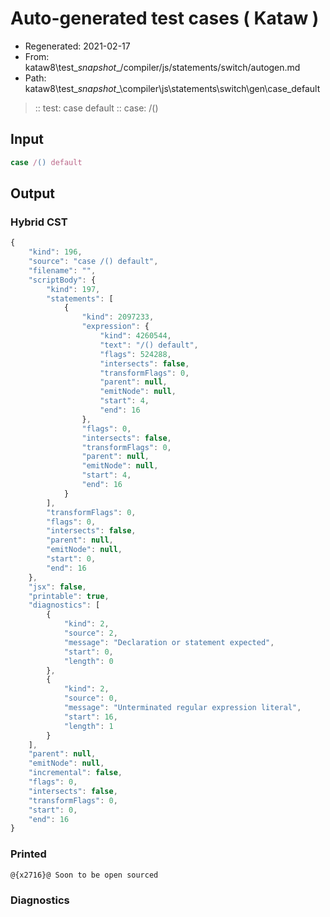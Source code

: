 # Auto-generated test cases ( Kataw )
- Regenerated: 2021-02-17
- From: kataw8\test\__snapshot__/compiler/js/statements/switch/autogen.md
- Path: kataw8\test\__snapshot__\compiler\js\statements\switch\gen\case_default
> :: test: case default
> :: case: /()
## Input

`````js
case /() default
`````

## Output


### Hybrid CST


```javascript
{
    "kind": 196,
    "source": "case /() default",
    "filename": "",
    "scriptBody": {
        "kind": 197,
        "statements": [
            {
                "kind": 2097233,
                "expression": {
                    "kind": 4260544,
                    "text": "/() default",
                    "flags": 524288,
                    "intersects": false,
                    "transformFlags": 0,
                    "parent": null,
                    "emitNode": null,
                    "start": 4,
                    "end": 16
                },
                "flags": 0,
                "intersects": false,
                "transformFlags": 0,
                "parent": null,
                "emitNode": null,
                "start": 4,
                "end": 16
            }
        ],
        "transformFlags": 0,
        "flags": 0,
        "intersects": false,
        "parent": null,
        "emitNode": null,
        "start": 0,
        "end": 16
    },
    "jsx": false,
    "printable": true,
    "diagnostics": [
        {
            "kind": 2,
            "source": 2,
            "message": "Declaration or statement expected",
            "start": 0,
            "length": 0
        },
        {
            "kind": 2,
            "source": 0,
            "message": "Unterminated regular expression literal",
            "start": 16,
            "length": 1
        }
    ],
    "parent": null,
    "emitNode": null,
    "incremental": false,
    "flags": 0,
    "intersects": false,
    "transformFlags": 0,
    "start": 0,
    "end": 16
}
```

### Printed


```javascript
@{x2716}@ Soon to be open sourced
```

### Diagnostics


```javascript

```

